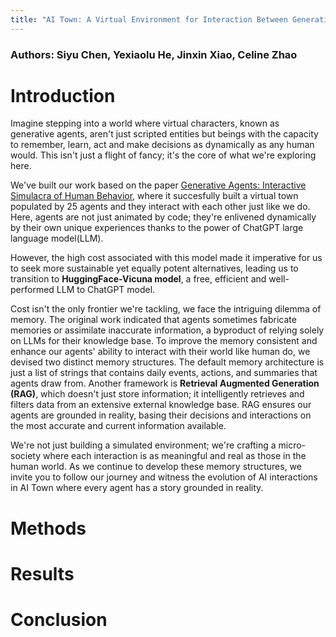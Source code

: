 ```yaml
---
title: "AI Town: A Virtual Environment for Interaction Between Generative Agents"
---
```


### Authors: Siyu Chen, Yexiaolu He, Jinxin Xiao, Celine Zhao

# Introduction
Imagine stepping into a world where virtual characters, known as generative agents, aren't just scripted entities but beings with the capacity to remember, learn, act and make decisions as dynamically as any human would. This isn't just a flight of fancy; it's the core of what we're exploring here.  

We've built our work based on the paper [Generative Agents: Interactive Simulacra of Human Behavior](https://arxiv.org/abs/2304.03442), where it succesfully built a virtual town populated by 25 agents and they interact with each other just like we do. Here, agents are not just animated by code; they're enlivened dynamically by their own unique experiences thanks to the power of ChatGPT large language model(LLM).  

However, the high cost associated with this model made it imperative for us to seek more sustainable yet equally potent alternatives, leading us to transition to **HuggingFace-Vicuna model**, a free, efficient and well-performed LLM to ChatGPT model.  

Cost isn't the only frontier we're tackling, we face the intriguing dilemma of memory. The original work indicated that agents sometimes fabricate memories or assimilate inaccurate information, a byproduct of relying solely on LLMs for their knowledge base. To improve the memory consistent and enhance our agents' ability to interact with their world like human do, we devised two distinct memory structures. The default memory architecture is just a list of strings that contains daily events, actions, and summaries that agents draw from. Another framework is **Retrieval Augmented Generation (RAG)**, which doesn't just store information; it intelligently retrieves and filters data from an extensive external knowledge base. RAG ensures our agents are grounded in reality, basing their decisions and interactions on the most accurate and current information available. 

We're not just building a simulated environment; we're crafting a micro-society where each interaction is as meaningful and real as those in the human world. As we continue to develop these memory structures, we invite you to follow our journey and witness the evolution of AI interactions in AI Town where every agent has a story grounded in reality.



# Methods

# Results

# Conclusion

